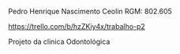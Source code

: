 Pedro Henrique Nascimento Ceolin
RGM: 802.605

https://trello.com/b/hzZKiy4x/trabalho-p2


Projeto da clinica Odontológica
